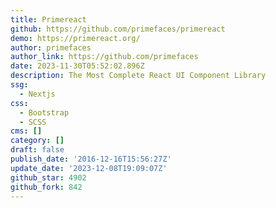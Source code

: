 ```yaml
---
title: Primereact
github: https://github.com/primefaces/primereact
demo: https://primereact.org/
author: primefaces
author_link: https://github.com/primefaces
date: 2023-11-30T05:52:02.896Z
description: The Most Complete React UI Component Library
ssg:
  - Nextjs
css:
  - Bootstrap
  - SCSS
cms: []
category: []
draft: false
publish_date: '2016-12-16T15:56:27Z'
update_date: '2023-12-08T19:09:07Z'
github_star: 4902
github_fork: 842
---
```

